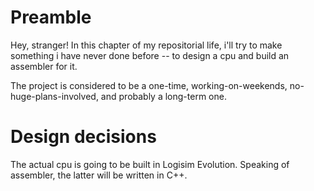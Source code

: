 # Preamble
Hey, stranger! In this chapter of my repositorial life, i'll try to make something i have never done before -- to design a cpu and build an assembler for it.

The project is considered to be a one-time, working-on-weekends, no-huge-plans-involved, and probably a long-term one. 

# Design decisions
The actual cpu is going to be built in Logisim Evolution. Speaking of assembler, the latter will be written in C++.

